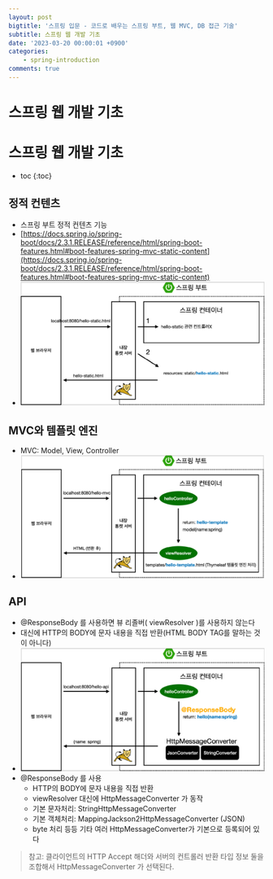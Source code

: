 ```yaml
---
layout: post
bigtitle: '스프링 입문 - 코드로 배우는 스프링 부트, 웹 MVC, DB 접근 기술'
subtitle: 스프링 웹 개발 기초
date: '2023-03-20 00:00:01 +0900'
categories:
    - spring-introduction
comments: true
---
```


# 스프링 웹 개발 기초 

# 스프링 웹 개발 기초
* toc
{:toc}

## 정적 컨텐츠
+ 스프링 부트 정적 컨텐츠 기능
+ [https://docs.spring.io/spring-boot/docs/2.3.1.RELEASE/reference/html/spring-boot-features.html#boot-features-spring-mvc-static-content](https://docs.spring.io/spring-boot/docs/2.3.1.RELEASE/reference/html/spring-boot-features.html#boot-features-spring-mvc-static-content)
+ ![img.png](../../../../assets/img/spring-introduction/SpringWebDevelopmentBasics.png)

## MVC와 템플릿 엔진
+ MVC: Model, View, Controller
+ ![img_1.png](../../../../assets/img/spring-introduction/SpringWebDevelopmentBasics1.png)

## API
+ @ResponseBody 를 사용하면 뷰 리졸버( viewResolver )를 사용하지 않는다
+ 대신에 HTTP의 BODY에 문자 내용을 직접 반환(HTML BODY TAG를 말하는 것이 아니다)
+ ![img_2.png](../../../../assets/img/spring-introduction/SpringWebDevelopmentBasics2.png)
+ @ResponseBody 를 사용
  + HTTP의 BODY에 문자 내용을 직접 반환
  + viewResolver 대신에 HttpMessageConverter 가 동작
  + 기본 문자처리: StringHttpMessageConverter
  + 기본 객체처리: MappingJackson2HttpMessageConverter (JSON)
  + byte 처리 등등 기타 여러 HttpMessageConverter가 기본으로 등록되어 있다

> 참고: 클라이언트의 HTTP Accept 해더와 서버의 컨트롤러 반환 타입 정보 둘을 조합해서
> HttpMessageConverter 가 선택된다. 

